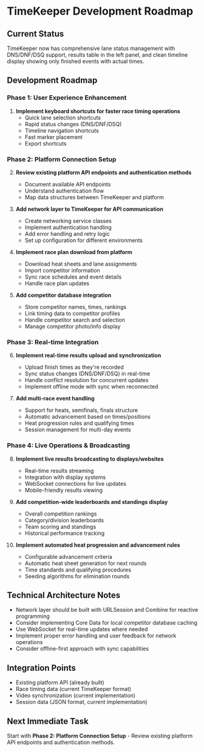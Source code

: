 # TimeKeeper Development Roadmap

## Current Status
TimeKeeper now has comprehensive lane status management with DNS/DNF/DSQ support, results table in the left panel, and clean timeline display showing only finished events with actual times.

## Development Roadmap

### Phase 1: User Experience Enhancement
1. **Implement keyboard shortcuts for faster race timing operations**
   - Quick lane selection shortcuts
   - Rapid status changes (DNS/DNF/DSQ)
   - Timeline navigation shortcuts
   - Fast marker placement
   - Export shortcuts

### Phase 2: Platform Connection Setup
2. **Review existing platform API endpoints and authentication methods**
   - Document available API endpoints
   - Understand authentication flow
   - Map data structures between TimeKeeper and platform

3. **Add network layer to TimeKeeper for API communication**
   - Create networking service classes
   - Implement authentication handling
   - Add error handling and retry logic
   - Set up configuration for different environments

4. **Implement race plan download from platform**
   - Download heat sheets and lane assignments
   - Import competitor information
   - Sync race schedules and event details
   - Handle race plan updates

5. **Add competitor database integration**
   - Store competitor names, times, rankings
   - Link timing data to competitor profiles
   - Handle competitor search and selection
   - Manage competitor photo/info display

### Phase 3: Real-time Integration
6. **Implement real-time results upload and synchronization**
   - Upload finish times as they're recorded
   - Sync status changes (DNS/DNF/DSQ) in real-time
   - Handle conflict resolution for concurrent updates
   - Implement offline mode with sync when reconnected

7. **Add multi-race event handling**
   - Support for heats, semifinals, finals structure
   - Automatic advancement based on times/positions
   - Heat progression rules and qualifying times
   - Session management for multi-day events

### Phase 4: Live Operations & Broadcasting
8. **Implement live results broadcasting to displays/websites**
   - Real-time results streaming
   - Integration with display systems
   - WebSocket connections for live updates
   - Mobile-friendly results viewing

9. **Add competition-wide leaderboards and standings display**
   - Overall competition rankings
   - Category/division leaderboards
   - Team scoring and standings
   - Historical performance tracking

10. **Implement automated heat progression and advancement rules**
    - Configurable advancement criteria
    - Automatic heat sheet generation for next rounds
    - Time standards and qualifying procedures
    - Seeding algorithms for elimination rounds

## Technical Architecture Notes
- Network layer should be built with URLSession and Combine for reactive programming
- Consider implementing Core Data for local competitor database caching
- Use WebSocket for real-time updates where needed
- Implement proper error handling and user feedback for network operations
- Consider offline-first approach with sync capabilities

## Integration Points
- Existing platform API (already built)
- Race timing data (current TimeKeeper format)
- Video synchronization (current implementation)
- Session data (JSON format, current implementation)

## Next Immediate Task
Start with **Phase 2: Platform Connection Setup** - Review existing platform API endpoints and authentication methods.